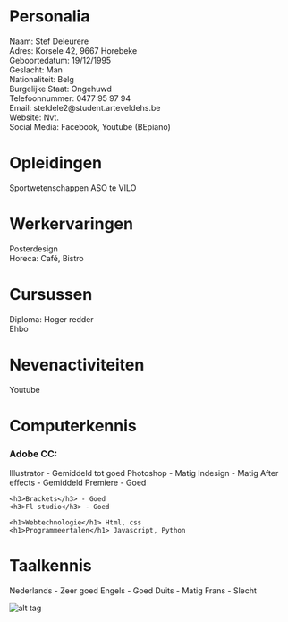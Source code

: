 <div style="margin-bottom: 10px;"> <h1>Personalia</h1>
    Naam: Stef Deleurere <br>
    Adres: Korsele 42, 9667 Horebeke<br>
    Geboortedatum: 19/12/1995<br>
    Geslacht: Man<br>
    Nationaliteit: Belg<br>
    Burgelijke Staat: Ongehuwd<br>
    Telefoonnummer: 0477 95 97 94<br>
    Email: stefdele2@student.arteveldehs.be<br>
    Website: Nvt.<br>
    Social Media: Facebook, Youtube (BEpiano)<br>
</div>

<div style="margin-bottom: 10px;"> <h1>Opleidingen</h1>
    Sportwetenschappen ASO te VILO<br>

<h1>Werkervaringen</h1>
    Posterdesign<br>
    Horeca: Café, Bistro<br>
    
<h1>Cursussen</h1>
    Diploma: Hoger redder<br>
    Ehbo<br>

<h1>Nevenactiviteiten</h1>
    Youtube<br>
</div>    
<h1>Computerkennis</h1>
  <h3>Adobe CC:</h3>Illustrator - Gemiddeld tot goed
                Photoshop - Matig
                Indesign - Matig
                After effects - Gemiddeld
                Premiere - Goed
    
    <h3>Brackets</h3> - Goed
    <h3>Fl studio</h3> - Goed
    
    <h1>Webtechnologie</h1> Html, css
    <h1>Programmeertalen</h1> Javascript, Python

<h1>Taalkennis</h1>
    Nederlands - Zeer goed
    Engels - Goed
    Duits - Matig
    Frans - Slecht

![alt tag](https://scontent-bru2-1.xx.fbcdn.net/v/t1.0-9/13781749_1219916971352859_551582802934706206_n.jpg?oh=dc48fe9e3696999a719836312517407f&oe=5899382B)
